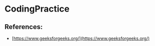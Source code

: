 # CodingPractice

## References:

- [https://www.geeksforgeeks.org/](https://www.geeksforgeeks.org/)

